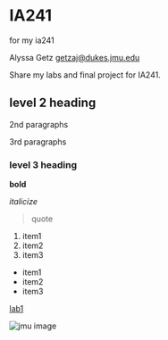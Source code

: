 # IA241
for my ia241

Alyssa Getz
getzaj@dukes.jmu.edu

Share my labs and final project for IA241.

## level 2 heading

2nd paragraphs 

3rd paragraphs

### level 3 heading

**bold**

*italicize*

> quote

1. item1
2. item2
3. item3

* item1
* item2
* item3

[lab1](https://github.com/getzaly/IA241/blob/main/lab1.py)

![jmu image](https://www.jmu.edu/_images/_story-rotator/full-width-images/choices4-2000x666.jpg)
